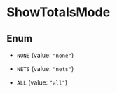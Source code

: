 

# ShowTotalsMode

## Enum


* `NONE` (value: `"none"`)

* `NETS` (value: `"nets"`)

* `ALL` (value: `"all"`)



